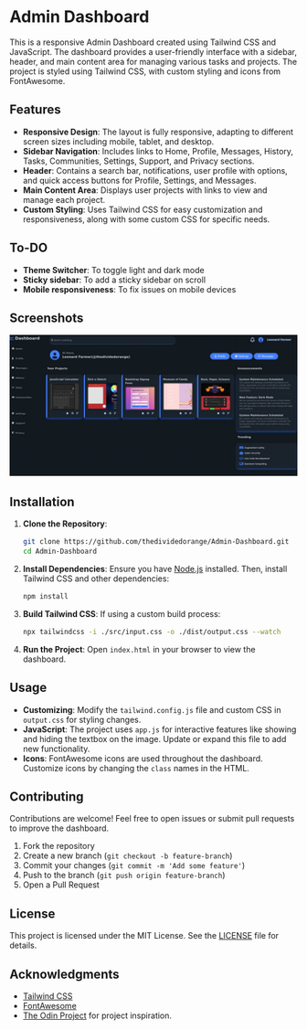 # Admin Dashboard

This is a responsive Admin Dashboard created using Tailwind CSS and JavaScript. The dashboard provides a user-friendly interface with a sidebar, header, and main content area for managing various tasks and projects. The project is styled using Tailwind CSS, with custom styling and icons from FontAwesome.

## Features

- **Responsive Design**: The layout is fully responsive, adapting to different screen sizes including mobile, tablet, and desktop.
- **Sidebar Navigation**: Includes links to Home, Profile, Messages, History, Tasks, Communities, Settings, Support, and Privacy sections.
- **Header**: Contains a search bar, notifications, user profile with options, and quick access buttons for Profile, Settings, and Messages.
- **Main Content Area**: Displays user projects with links to view and manage each project.
- **Custom Styling**: Uses Tailwind CSS for easy customization and responsiveness, along with some custom CSS for specific needs.

## To-DO
- **Theme Switcher**: To toggle light and dark mode
- **Sticky sidebar**: To add a sticky sidebar on scroll
- **Mobile responsiveness**: To fix issues on mobile devices

## Screenshots

![Dashboard Screenshot](./src/imgs/dashboard.jpg)

## Installation

1. **Clone the Repository**:
    ```bash
    git clone https://github.com/thedividedorange/Admin-Dashboard.git
    cd Admin-Dashboard
    ```

2. **Install Dependencies**:
    Ensure you have [Node.js](https://nodejs.org/) installed. Then, install Tailwind CSS and other dependencies:
    ```bash
    npm install
    ```

3. **Build Tailwind CSS**:
    If using a custom build process:
    ```bash
    npx tailwindcss -i ./src/input.css -o ./dist/output.css --watch
    ```

4. **Run the Project**:
    Open `index.html` in your browser to view the dashboard.

## Usage

- **Customizing**: Modify the `tailwind.config.js` file and custom CSS in `output.css` for styling changes.
- **JavaScript**: The project uses `app.js` for interactive features like showing and hiding the textbox on the image. Update or expand this file to add new functionality.
- **Icons**: FontAwesome icons are used throughout the dashboard. Customize icons by changing the `class` names in the HTML.

## Contributing

Contributions are welcome! Feel free to open issues or submit pull requests to improve the dashboard.

1. Fork the repository
2. Create a new branch (`git checkout -b feature-branch`)
3. Commit your changes (`git commit -m 'Add some feature'`)
4. Push to the branch (`git push origin feature-branch`)
5. Open a Pull Request

## License

This project is licensed under the MIT License. See the [LICENSE](LICENSE) file for details.

## Acknowledgments

- [Tailwind CSS](https://tailwindcss.com/)
- [FontAwesome](https://fontawesome.com/)
- [The Odin Project](https://www.theodinproject.com/) for project inspiration.
